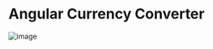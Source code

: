 # Angular Currency Converter
![image](https://user-images.githubusercontent.com/91002471/202679732-34ec4418-fdc2-443c-ba7f-474db3b4c0b3.png)


